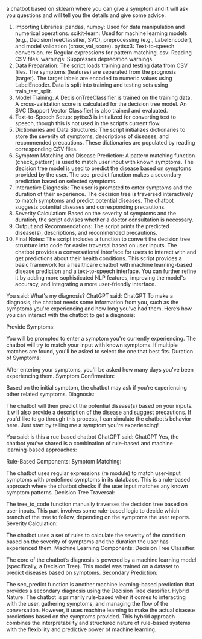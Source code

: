 a chatbot based on sklearn where you can give a symptom and it will ask you questions and will tell you the details and give some advice.
1. Importing Libraries:
pandas, numpy: Used for data manipulation and numerical operations.
scikit-learn: Used for machine learning models (e.g., DecisionTreeClassifier, SVC), preprocessing (e.g., LabelEncoder), and model validation (cross_val_score).
pyttsx3: Text-to-speech conversion.
re: Regular expressions for pattern matching.
csv: Reading CSV files.
warnings: Suppresses deprecation warnings.
2. Data Preparation:
The script loads training and testing data from CSV files.
The symptoms (features) are separated from the prognosis (target).
The target labels are encoded to numeric values using LabelEncoder.
Data is split into training and testing sets using train_test_split.
3. Model Training:
A DecisionTreeClassifier is trained on the training data.
A cross-validation score is calculated for the decision tree model.
An SVC (Support Vector Classifier) is also trained and evaluated.
4. Text-to-Speech Setup:
pyttsx3 is initialized for converting text to speech, though this is not used in the script’s current flow.
5. Dictionaries and Data Structures:
The script initializes dictionaries to store the severity of symptoms, descriptions of diseases, and recommended precautions.
These dictionaries are populated by reading corresponding CSV files.
6. Symptom Matching and Disease Prediction:
A pattern matching function (check_pattern) is used to match user input with known symptoms.
The decision tree model is used to predict the disease based on symptoms provided by the user.
The sec_predict function makes a secondary prediction based on selected symptoms.
7. Interactive Diagnosis:
The user is prompted to enter symptoms and the duration of their experience.
The decision tree is traversed interactively to match symptoms and predict potential diseases.
The chatbot suggests potential diseases and corresponding precautions.
8. Severity Calculation:
Based on the severity of symptoms and the duration, the script advises whether a doctor consultation is necessary.
9. Output and Recommendations:
The script prints the predicted disease(s), descriptions, and recommended precautions.
10. Final Notes:
The script includes a function to convert the decision tree structure into code for easier traversal based on user inputs.
The chatbot provides a conversational interface for users to interact with and get predictions about their health conditions.
This script provides a basic framework for a healthcare chatbot with machine learning-based disease prediction and a text-to-speech interface. You can further refine it by adding more sophisticated NLP features, improving the model's accuracy, and integrating a more user-friendly interface.







You said:
What's my diagnosis?
ChatGPT said:
ChatGPT
To make a diagnosis, the chatbot needs some information from you, such as the symptoms you're experiencing and how long you've had them. Here’s how you can interact with the chatbot to get a diagnosis:

Provide Symptoms:

You will be prompted to enter a symptom you're currently experiencing.
The chatbot will try to match your input with known symptoms. If multiple matches are found, you'll be asked to select the one that best fits.
Duration of Symptoms:

After entering your symptoms, you'll be asked how many days you've been experiencing them.
Symptom Confirmation:

Based on the initial symptom, the chatbot may ask if you’re experiencing other related symptoms.
Diagnosis:

The chatbot will then predict the potential disease(s) based on your inputs.
It will also provide a description of the disease and suggest precautions.
If you'd like to go through this process, I can simulate the chatbot’s behavior here. Just start by telling me a symptom you're experiencing!






You said:
is this a rue  based chatbot
ChatGPT said:
ChatGPT
Yes, the chatbot you've shared is a combination of rule-based and machine learning-based approaches:

Rule-Based Components:
Symptom Matching:

The chatbot uses regular expressions (re module) to match user-input symptoms with predefined symptoms in its database. This is a rule-based approach where the chatbot checks if the user input matches any known symptom patterns.
Decision Tree Traversal:

The tree_to_code function manually traverses the decision tree based on user inputs. This part involves some rule-based logic to decide which branch of the tree to follow, depending on the symptoms the user reports.
Severity Calculation:

The chatbot uses a set of rules to calculate the severity of the condition based on the severity of symptoms and the duration the user has experienced them.
Machine Learning Components:
Decision Tree Classifier:

The core of the chatbot’s diagnosis is powered by a machine learning model (specifically, a Decision Tree). This model was trained on a dataset to predict diseases based on symptoms.
Secondary Prediction:

The sec_predict function is another machine learning-based prediction that provides a secondary diagnosis using the Decision Tree classifier.
Hybrid Nature:
The chatbot is primarily rule-based when it comes to interacting with the user, gathering symptoms, and managing the flow of the conversation. However, it uses machine learning to make the actual disease predictions based on the symptoms provided.
This hybrid approach combines the interpretability and structured nature of rule-based systems with the flexibility and predictive power of machine learning.







